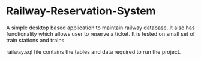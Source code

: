 # Railway-Reservation-System
A simple desktop based application to maintain railway database. It also has functionality which allows user to reserve a ticket. It is tested on small set of train stations and
trains.

railway.sql file contains the tables and data required to run the project.
